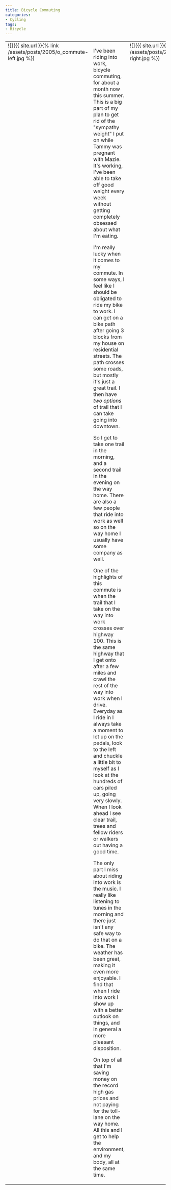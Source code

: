```yaml
---
title: Bicycle Commuting
categories:
- Cycling
tags:
- Bicycle
---
```


<table border="0" >
<tbody >
<tr >

<td valign="top" >![]({{ site.url }}{% link /assets/posts/2005/o_commute-left.jpg %})
</td>

<td valign="top" >


I've been riding into work, bicycle commuting, for about a month now
this summer. This is a big part of my plan to get rid of the "sympathy
weight" I put on while Tammy was pregnant with Mazie. It's working,
I've been able to take off good weight every week without getting
completely obsessed about what I'm eating.


I'm really lucky when it comes to my commute. In some ways, I feel
like I should be obligated to ride my bike to work. I can get on a bike
path after going 3 blocks from my house on residential streets. The
path crosses some roads, but mostly it's just a great trail. I then
have _two options_ of trail that I can take going into downtown.

So I get to take one trail in the morning, and a second trail in the
evening on the way home. There are also a few people that ride into
work as well so on the way home I usually have some company as well.


One of the highlights of this commute is when the trail that I take
on the way into work crosses over highway 100. This is the same highway
that I get onto after a few miles and crawl the rest of the way into
work when I drive. Everyday as I ride in I always take a moment to let
up on the pedals, look to the left and chuckle a little bit to myself
as I look at the hundreds of cars piled up, going very slowly. When I
look ahead I see clear trail, trees and fellow riders or walkers out
having a good time.


The only part I miss about riding into work is the music. I really
like listening to tunes in the morning and there just isn't any safe
way to do that on a bike. The weather has been great, making it even
more enjoyable. I find that when I ride into work I show up with a
better outlook on things, and in general a more pleasant disposition.

On top of all that I'm saving money on the record high gas prices and
not paying for the toll-lane on the way home. All this and I get to
help the environment, and my body, all at the same time.

</td>

<td valign="top" >![]({{ site.url }}{% link /assets/posts/2005/o_commute-right.jpg %})
</td>
</tr>
</tbody>
</table>
